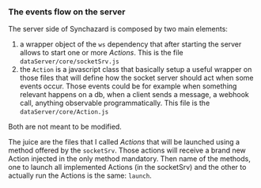 ### The events flow on the server

The server side of Synchazard is composed by two main elements:
1) a wrapper object of the `ws` dependency that after starting the server allows to start one or more _Actions_. This is the file `dataServer/core/socketSrv.js`
2) the `Action` is a javascript class that basically setup a useful wrapper on those files that will define how the socket server should act when some events occur. Those events could be for example when something relevant happens on a db, when a client sends a message, a webhook call, anything observable programmatically. This file is the `dataServer/core/Action.js`

Both are not meant to be modified.

The juice are the files that I called _Actions_ that will be launched using a method offered by the `socketSrv`. Those actions will receive a brand new Action injected in the only method mandatory.
Then name of the methods, one to launch all implemented Actions (in the socketSrv) and the other to actually run the Actions is the same: `launch`.
